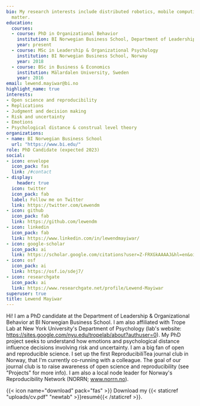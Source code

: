 ```yaml
---
bio: My research interests include distributed robotics, mobile computing and programmable
  matter.
education:
  courses:
  - course: PhD in Organizational Behavior
    institution: BI Norwegian Business School, Department of Leadership and Organizational Behavior
    year: present
  - course: MSc in Leadership & Organizational Psychology
    institution: BI Norwegian Business School, Norway
    year: 2018
  - course: BSc in Business & Economics
    institution: Mälardalen University, Sweden
    year: 2016
email: lewend.mayiwar@bi.no
highlight_name: true
interests:
- Open science and reproducibility
- Replications
- Judgment and decision making
- Risk and uncertainty
- Emotions
- Psychological distance & construal level theory
organizations:
- name: BI Norwegian Business School
  url: "https://www.bi.edu/"
role: PhD Candidate (expected 2023)
social:
- icon: envelope
  icon_pack: fas
  link: /#contact
- display:
    header: true
  icon: twitter
  icon_pack: fab
  label: Follow me on Twitter
  link: https://twitter.com/Lewendm
- icon: github
  icon_pack: fab
  link: https://github.com/lewendm
- icon: linkedin
  icon_pack: fab
  link: https://www.linkedin.com/in/lewendmayiwar/
- icon: google-scholar
  icon_pack: ai
  link: https://scholar.google.com/citations?user=Z-FRXGkAAAAJ&hl=en&oi=ao
- icon: osf
  icon_pack: ai
  link: https://osf.io/sdej7/
- icon: researchgate
  icon_pack: ai
  link: https://www.researchgate.net/profile/Lewend-Mayiwar
superuser: true
title: Lewend Mayiwar
---
```


Hi! I am a PhD candidate at the Department of Leadership & Organizational Behavior at BI Norwegian Business School. I am also affiliated with Trope Lab at New York University's Department of Psychology (lab's website: https://sites.google.com/nyu.edu/tropelab/about?authuser=0). My PhD project seeks to understand how emotions and psychological distance influence decisions involving risk and uncertainty. I am a big fan of open and reproducible science. I set up the first ReproducibiliTea journal club in Norway, that I'm currently co-running with a colleague. The goal of our journal club is to raise awareness of open science and reproducibility (see "Projects" for more info). I am also a local node leader for Norway's Reproducibility Network (NORRN; www.norrn.no).

{{< icon name="download" pack="fas" >}} Download my {{< staticref "uploads/cv.pdf" "newtab" >}}resumé{{< /staticref >}}.
